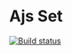 # Ajs Set
[![Build status][def]](https://ci.appveyor.com/project/mrmik78/ajs-set)

[def]: https://ci.appveyor.com/api/projects/status/buihwlfesmd0hwdi?svg=true
